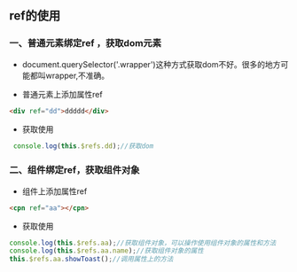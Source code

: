 ## ref的使用

### 一、普通元素绑定ref ，获取dom元素

+ document.querySelector('.wrapper')这种方式获取dom不好。很多的地方可能都叫wrapper,不准确。

+ 普通元素上添加属性ref

```html
<div ref="dd">ddddd</div>
```

+ 获取使用

```js
 console.log(this.$refs.dd);//获取dom
```

### 二、组件绑定ref，获取组件对象

+ 组件上添加属性ref

```html
<cpn ref="aa"></cpn>
```

+ 获取使用

```js
console.log(this.$refs.aa);//获取组件对象，可以操作使用组件对象的属性和方法
console.log(this.$refs.aa.name);//获取组件对象的属性
this.$refs.aa.showToast();//调用属性上的方法
```

